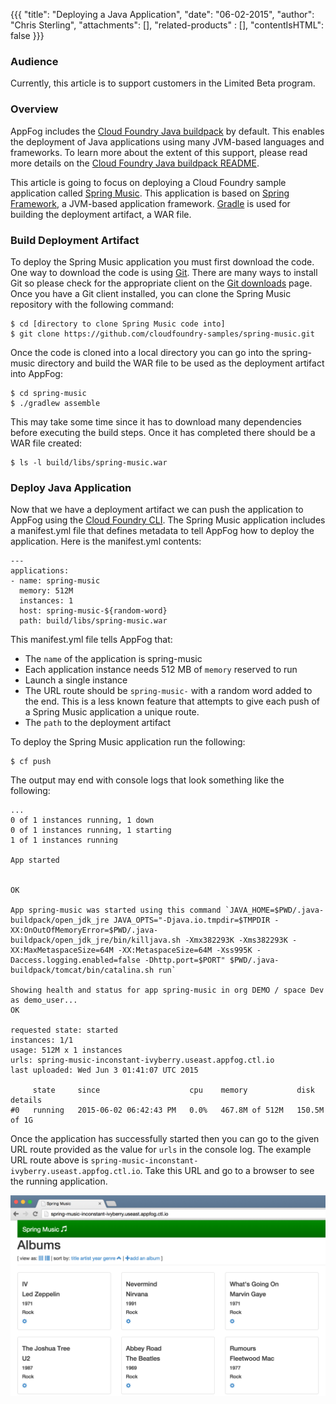 {{{
  "title": "Deploying a Java Application",
  "date": "06-02-2015",
  "author": "Chris Sterling",
  "attachments": [],
  "related-products" : [],
  "contentIsHTML": false
}}}

### Audience

Currently, this article is to support customers in the Limited Beta program.

### Overview

AppFog includes the [Cloud Foundry Java buildpack](https://github.com/cloudfoundry/java-buildpack) by default. This enables the deployment of Java applications using many JVM-based languages and frameworks. To learn more about the extent of this support, please read more details on the [Cloud Foundry Java buildpack README](https://github.com/cloudfoundry/java-buildpack).

This article is going to focus on deploying a Cloud Foundry sample application called [Spring Music](https://github.com/cloudfoundry-samples/spring-music). This application is based on [Spring Framework](http://spring.io/), a JVM-based application framework. [Gradle](https://gradle.org/) is used for building the deployment artifact, a WAR file.

### Build Deployment Artifact

To deploy the Spring Music application you must first download the code. One way to download the code is using [Git](https://git-scm.com/). There are many ways to install Git so please check for the appropriate client on the [Git downloads](https://git-scm.com/downloads) page. Once you have a Git client installed, you can clone the Spring Music repository with the following command:

```
$ cd [directory to clone Spring Music code into]
$ git clone https://github.com/cloudfoundry-samples/spring-music.git
```

Once the code is cloned into a local directory you can go into the spring-music directory and build the WAR file to be used as the deployment artifact into AppFog:

```
$ cd spring-music
$ ./gradlew assemble
```

This may take some time since it has to download many dependencies before executing the build steps. Once it has completed there should be a WAR file created:

```
$ ls -l build/libs/spring-music.war
```

### Deploy Java Application

Now that we have a deployment artifact we can push the application to AppFog using the [Cloud Foundry CLI](login-using-cf-cli.md). The Spring Music application includes a manifest.yml file that defines metadata to tell AppFog how to deploy the application. Here is the manifest.yml contents:

```
---
applications:
- name: spring-music
  memory: 512M
  instances: 1
  host: spring-music-${random-word}
  path: build/libs/spring-music.war
```

This manifest.yml file tells AppFog that:

* The `name` of the application is spring-music
* Each application instance needs 512 MB of `memory` reserved to run
* Launch a single instance
* The URL route should be `spring-music-` with a random word added to the end. This is a less known feature that attempts to give each push of a Spring Music application a unique route.
* The `path` to the deployment artifact

To deploy the Spring Music application run the following:

```
$ cf push
```

The output may end with console logs that look something like the following:

```
...
0 of 1 instances running, 1 down
0 of 1 instances running, 1 starting
1 of 1 instances running

App started


OK

App spring-music was started using this command `JAVA_HOME=$PWD/.java-buildpack/open_jdk_jre JAVA_OPTS="-Djava.io.tmpdir=$TMPDIR -XX:OnOutOfMemoryError=$PWD/.java-buildpack/open_jdk_jre/bin/killjava.sh -Xmx382293K -Xms382293K -XX:MaxMetaspaceSize=64M -XX:MetaspaceSize=64M -Xss995K -Daccess.logging.enabled=false -Dhttp.port=$PORT" $PWD/.java-buildpack/tomcat/bin/catalina.sh run`

Showing health and status for app spring-music in org DEMO / space Dev as demo_user...
OK

requested state: started
instances: 1/1
usage: 512M x 1 instances
urls: spring-music-inconstant-ivyberry.useast.appfog.ctl.io
last uploaded: Wed Jun 3 01:41:07 UTC 2015

     state     since                    cpu    memory           disk           details   
#0   running   2015-06-02 06:42:43 PM   0.0%   467.8M of 512M   150.5M of 1G
```

Once the application has successfully started then you can go to the given URL route provided as the value for `urls` in the console log. The example URL route above is `spring-music-inconstant-ivyberry.useast.appfog.ctl.io`. Take this URL and go to a browser to see the running application.

<img src="../images/2015-06-03-spring-music-browser.png"/>